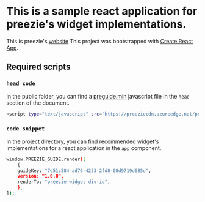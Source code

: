 # This is a sample react application for preezie's widget implementations.

This is preezie's [website](https://preezie.com)
This project was bootstrapped with [Create React App](https://github.com/facebook/create-react-app).

## Required scripts

### `head code`

In the public folder, you can find a [preguide.min](https://preeziecdn.azureedge.net/production/preguide.min.js) javascript file in the `head` section of the document.

```sh
<script type="text/javascript" src="https://preeziecdn.azureedge.net/production/preguide.min.js"></script>
```

### `code snippet`

In the project directory, you can find recommended widget's implementations for a react application in the `app` component.

```sh
window.PREEZIE_GUIDE.render([
    {
    guideKey: "7d51c584-ad76-4253-2fd8-08d9719d685d",
    version: "1.0.0",
    renderTo: "preezie-widget-div-id",
    },
]);
```
